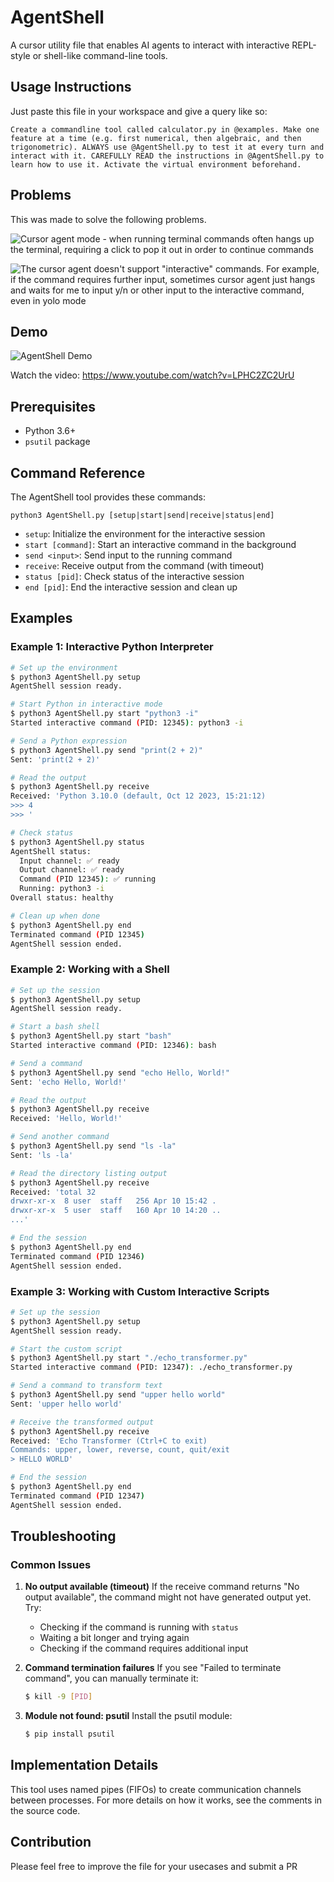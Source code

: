 # AgentShell

A cursor utility file that enables AI agents to interact with interactive REPL-style or shell-like command-line tools.

## Usage Instructions
Just paste this file in your workspace and give a query like so:
```
Create a commandline tool called calculator.py in @examples. Make one feature at a time (e.g. first numerical, then algebraic, and then trigonometric). ALWAYS use @AgentShell.py to test it at every turn and interact with it. CAREFULLY READ the instructions in @AgentShell.py to learn how to use it. Activate the virtual environment beforehand.
```

## Problems
This was made to solve the following problems.

![Cursor agent mode - when running terminal commands often hangs up the terminal, requiring a click to pop it out in order to continue commands](<media/Screenshot 2025-04-24 at 12.47.58 pm.png>)

![The cursor agent doesn't support "interactive" commands. For example, if the command requires further input, sometimes cursor agent just hangs and waits for me to input y/n or other input to the interactive command, even in yolo mode](<media/Screenshot 2025-04-24 at 12.48.52 pm.png>)

## Demo

![AgentShell Demo](<media/AgentShell.gif>)

Watch the video: https://www.youtube.com/watch?v=LPHC2ZC2UrU

## Prerequisites

- Python 3.6+
- `psutil` package


## Command Reference

The AgentShell tool provides these commands:

```
python3 AgentShell.py [setup|start|send|receive|status|end]
```

- `setup`: Initialize the environment for the interactive session
- `start [command]`: Start an interactive command in the background
- `send <input>`: Send input to the running command
- `receive`: Receive output from the command (with timeout)
- `status [pid]`: Check status of the interactive session
- `end [pid]`: End the interactive session and clean up

## Examples

### Example 1: Interactive Python Interpreter

```bash
# Set up the environment
$ python3 AgentShell.py setup
AgentShell session ready.

# Start Python in interactive mode
$ python3 AgentShell.py start "python3 -i"
Started interactive command (PID: 12345): python3 -i

# Send a Python expression
$ python3 AgentShell.py send "print(2 + 2)"
Sent: 'print(2 + 2)'

# Read the output
$ python3 AgentShell.py receive
Received: 'Python 3.10.0 (default, Oct 12 2023, 15:21:12)
>>> 4
>>> '

# Check status
$ python3 AgentShell.py status
AgentShell status:
  Input channel: ✅ ready
  Output channel: ✅ ready
  Command (PID 12345): ✅ running
  Running: python3 -i
Overall status: healthy

# Clean up when done
$ python3 AgentShell.py end
Terminated command (PID 12345)
AgentShell session ended.
```

### Example 2: Working with a Shell

```bash
# Set up the session
$ python3 AgentShell.py setup
AgentShell session ready.

# Start a bash shell
$ python3 AgentShell.py start "bash"
Started interactive command (PID: 12346): bash

# Send a command
$ python3 AgentShell.py send "echo Hello, World!"
Sent: 'echo Hello, World!'

# Read the output
$ python3 AgentShell.py receive
Received: 'Hello, World!'

# Send another command
$ python3 AgentShell.py send "ls -la"
Sent: 'ls -la'

# Read the directory listing output
$ python3 AgentShell.py receive
Received: 'total 32
drwxr-xr-x  8 user  staff   256 Apr 10 15:42 .
drwxr-xr-x  5 user  staff   160 Apr 10 14:20 ..
...'

# End the session
$ python3 AgentShell.py end
Terminated command (PID 12346)
AgentShell session ended.
```

### Example 3: Working with Custom Interactive Scripts

```bash
# Set up the session
$ python3 AgentShell.py setup
AgentShell session ready.

# Start the custom script
$ python3 AgentShell.py start "./echo_transformer.py"
Started interactive command (PID: 12347): ./echo_transformer.py

# Send a command to transform text
$ python3 AgentShell.py send "upper hello world"
Sent: 'upper hello world'

# Receive the transformed output
$ python3 AgentShell.py receive
Received: 'Echo Transformer (Ctrl+C to exit)
Commands: upper, lower, reverse, count, quit/exit
> HELLO WORLD'

# End the session
$ python3 AgentShell.py end
Terminated command (PID 12347)
AgentShell session ended.
```

## Troubleshooting

### Common Issues

1. **No output available (timeout)**
   If the receive command returns "No output available", the command might not have generated output yet. Try:

   - Checking if the command is running with `status`
   - Waiting a bit longer and trying again
   - Checking if the command requires additional input

2. **Command termination failures**
   If you see "Failed to terminate command", you can manually terminate it:

   ```bash
   $ kill -9 [PID]
   ```

3. **Module not found: psutil**
   Install the psutil module:
   ```bash
   $ pip install psutil
   ```

## Implementation Details

This tool uses named pipes (FIFOs) to create communication channels between processes. For more details on how it works, see the comments in the source code.

## Contribution
Please feel free to improve the file for your usecases and submit a PR